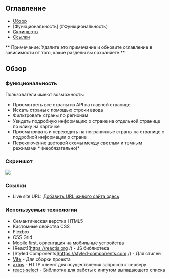 

## Оглавление

- [Обзор](#обзор)
- [Функциональность] (#Функциональность)
- [Скриншоты](#скриншоты)
- [Ссылки](#ссылки)


** Примечание: Удалите это примечание и обновите оглавление в зависимости от того, какие разделы вы сохраняете.**

## Обзор

### Функциональность

Пользователи имеют возможность:

- Просмотреть все страны из API на главной странице
- Искать страны с помощью строки ввода
- Фильтровать страны по регионам
- Увидеть подробную информацию о стране на отдельной странице по клику на карточке
- Просматривать и переходить на пограничные страны на странице с подробной информации о стране
- Переключение цветовой схемы между светлым и темным режимами * (необязательно)*

### Скриншот

![](./screenshot.jpg )


### Ссылки

- Live site URL: [Добавить URL живого сайта здесь](https://your-live-site-url.com )

### Используемые технологии

- Семантическая верстка HTML5
- Кастомные свойства CSS
- Flexbox
- CSS Grid
- Mobile first, ориентация на мобильные устройства
- [React](https://reactjs.org /) - JS библиотека
- [Styled Components](https://styled-components.com /) - Для стилей
- [Vite](https://vitejs.dev/) - Для сборки проекта
- [axios](https://axios-http.com/docs/intro) - HTTP клиент для осуществления запросов к серверу
- [react-select](https://react-select.com/home) - Библиотка для работы с инпутом выпадающего списка


